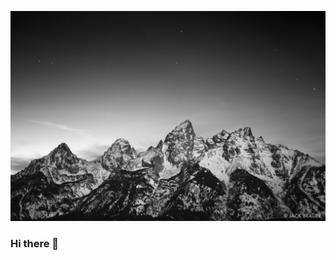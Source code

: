 ![Header](https://github.com/kevinesmaell/kevinesmaell/blob/main/20091130-Teton-Moonlight-bw.jpg "Header")
### Hi there 👋

<!--
**kevinesmaell/kevinesmaell** is a ✨ _special_ ✨ repository because its `README.md` (this file) appears on your GitHub profile.

- 🔭 I’m currently working on my first Github repository!
- 🌱 I’m currently learning everything.
- 👯 I’m looking to collaborate on design projects.
- 🤔 I’m looking for help with coding.
- 💬 Ask me about anything!
- 📫 How to reach me: kevinesmaell@outlook.com
- 😄 Pronouns: he/him
